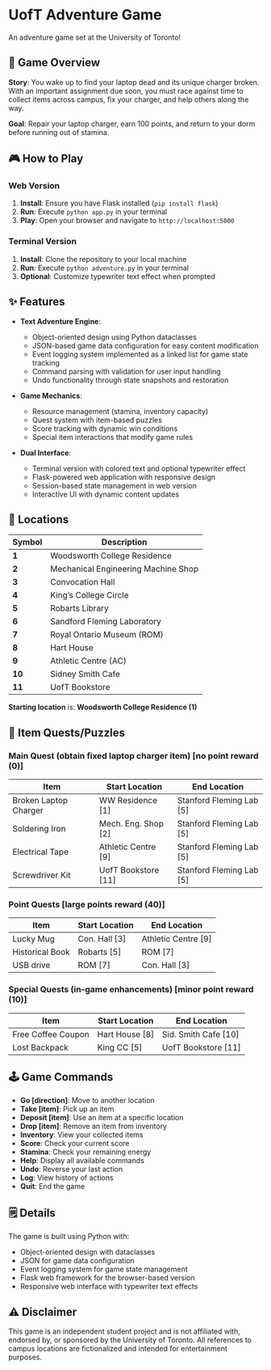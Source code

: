 # UofT Adventure Game

An adventure game set at the University of Toronto!

## 📖 Game Overview

**Story**: You wake up to find your laptop dead and its unique charger broken. With an important assignment due soon, you must race against time to collect items across campus, fix your charger, and help others along the way.

**Goal**: Repair your laptop charger, earn 100 points, and return to your dorm before running out of stamina.

## 🎮 How to Play

### Web Version

1. **Install**: Ensure you have Flask installed (`pip install flask`)
2. **Run**: Execute `python app.py` in your terminal
3. **Play**: Open your browser and navigate to `http://localhost:5000`

### Terminal Version

1. **Install**: Clone the repository to your local machine
2. **Run**: Execute `python adventure.py` in your terminal
3. **Optional**: Customize typewriter text effect when prompted

## ✨ Features

- **Text Adventure Engine**:
  - Object-oriented design using Python dataclasses
  - JSON-based game data configuration for easy content modification
  - Event logging system implemented as a linked list for game state tracking
  - Command parsing with validation for user input handling
  - Undo functionality through state snapshots and restoration

- **Game Mechanics**:
  - Resource management (stamina, inventory capacity)
  - Quest system with item-based puzzles
  - Score tracking with dynamic win conditions
  - Special item interactions that modify game rules

- **Dual Interface**:
  - Terminal version with colored text and optional typewriter effect
  - Flask-powered web application with responsive design
  - Session-based state management in web version
  - Interactive UI with dynamic content updates

## 📍 Locations

| Symbol | Description                         |
|--------|-------------------------------------|
| **1**  | Woodsworth College Residence        |
| **2**  | Mechanical Engineering Machine Shop |
| **3**  | Convocation Hall                    |
| **4**  | King’s College Circle               |
| **5**  | Robarts Library                     |
| **6**  | Sandford Fleming Laboratory         |
| **7**  | Royal Ontario Museum (ROM)          |
| **8**  | Hart House                          |
| **9**  | Athletic Centre (AC)                |
| **10** | Sidney Smith Cafe                   |
| **11** | UofT Bookstore                      |

**Starting location** is: **Woodsworth College Residence (1)**


## 🧩 Item Quests/Puzzles

### Main Quest (obtain fixed laptop charger item) [no point reward (0)]

| Item                  | Start Location          | End Location            |
|-----------------------|-------------------------|-------------------------|
| Broken Laptop Charger | WW Residence [1]        | Stanford Fleming Lab [5]|
| Soldering Iron        | Mech. Eng. Shop [2]     | Stanford Fleming Lab [5]|
| Electrical Tape       | Athletic Centre [9]     | Stanford Fleming Lab [5]|
| Screwdriver Kit       | UofT Bookstore [11]     | Stanford Fleming Lab [5]|

### Point Quests [large points reward (40)]

| Item           | Start Location | End Location       |
|----------------|----------------|--------------------|
| Lucky Mug      | Con. Hall [3]  | Athletic Centre [9]|
| Historical Book| Robarts [5]    | ROM [7]            |
| USB drive      | ROM [7]        | Con. Hall [3]      |

### Special Quests (in-game enhancements) [minor point reward (10)]

| Item                  | Start Location | End Location       |
|-----------------------|----------------|--------------------|
| Free Coffee Coupon    | Hart House [8] | Sid. Smith Cafe [10]|
| Lost Backpack         | King CC [5]    | UofT Bookstore [11]|

## 🕹️ Game Commands

- **Go [direction]**: Move to another location
- **Take [item]**: Pick up an item
- **Deposit [item]**: Use an item at a specific location
- **Drop [item]**: Remove an item from inventory
- **Inventory**: View your collected items
- **Score**: Check your current score
- **Stamina**: Check your remaining energy
- **Help**: Display all available commands
- **Undo**: Reverse your last action
- **Log**: View history of actions
- **Quit**: End the game

## 🗒️ Details

The game is built using Python with:
- Object-oriented design with dataclasses
- JSON for game data configuration
- Event logging system for game state management
- Flask web framework for the browser-based version
- Responsive web interface with typewriter text effects

## ⚠️ Disclaimer

This game is an independent student project and is not affiliated with, endorsed by, or sponsored by the University of Toronto. All references to campus locations are fictionalized and intended for entertainment purposes.



